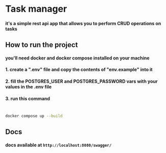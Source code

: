 # Task manager
#### it's a simple rest api app that allows you to perform CRUD operations on tasks

## How to run the project
#### you'll need docker and docker compose installed on your machine
#### 1. create a ".env" file and copy the contents of "env.example" into it
#### 2. fill the POSTGRES_USER and POSTGRES_PASSWORD vars with your values in the .env file
#### 3. run this command
#
```sh
docker compose up --build
```
## Docs
#### docs available at `http://localhost:8080/swagger/`
